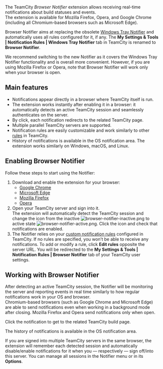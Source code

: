 [//]: # (title: Browser Notifier)
[//]: # (auxiliary-id: Browser Notifier)

The TeamCity _Browser Notifier_ extension allows receiving real-time notifications about build statuses and events.   
The extension is available for Mozilla Firefox, Opera, and Google Chrome (including all Chromium-based browsers such as Microsoft Edge).

<note product="tc">

Browser Notifier aims at replacing the obsolete [Windows Tray Notifier](windows-tray-notifier.md) and automatically uses all rules configured for it, if any. The __My Settings & Tools | Notification Rules | Windows Tray Notifier__ tab in TeamCity is renamed to __Browser Notifier__.

We recommend switching to the new Notifier as it covers the Windows Tray Notifier functionality and is overall more convenient. However, if you are using Mozilla Firefox or Opera, note that Browser Notifier will work only when your browser is open.

</note>

## Main features

* Notifications appear directly in a browser where TeamCity itself is run.
* The extension works instantly after enabling it in a browser: it automatically detects an active TeamCity session and seamlessly authenticates on the server.
* By click, each notification redirects to the related TeamCity page.
* Multiple parallel TeamCity servers are supported.
* Notification rules are easily customizable and work similarly to other [rules](subscribing-to-notifications.md#What+Will+Be+Watched) in TeamCity.
* History of notifications is available in the OS notification area. The extension works similarly on Windows, macOS, and Linux.

## Enabling Browser Notifier

Follow these steps to start using the Notifier:
1. Download and enable the extension for your browser:   
   * [Google Chrome](https://chrome.google.com/webstore/detail/teamcity-notifier/miolcigeeebinhdbihpodaajenfoggjl)
   * [Microsoft Edge](https://microsoftedge.microsoft.com/addons/detail/joojdhbnigbkaeaohmookbghmlfejcpm)
   * [Mozilla Firefox](https://addons.mozilla.org/en-US/firefox/addon/teamcity-notifier/)
   * [Opera](https://addons.opera.com/en/extensions/details/teamcity-notifier/)
2. Open your TeamCity server and sign into it.   
The extension will automatically detect the TeamCity session and change the icon from the inactive ![browser-notifier-inactive.png](browser-notifier-inactive.png) to active state ![browser-notifier-active.png](browser-notifier-active.png). Click the icon and check that notifications are enabled.
3. The Notifier relies on your [custom notification rules](subscribing-to-notifications.md#What+Will+Be+Watched) configured in TeamCity. If no rules are specified, you won’t be able to receive any notifications. To add or modify a rule, click __Edit rules__ opposite the server URL. You will be redirected to the __My Settings & Tools | Notification Rules | Browser Notifier__ tab of your TeamCity user settings.

## Working with Browser Notifier

After detecting an active TeamCity session, the Notifier will be monitoring the server and reporting events in real time similarly to how regular notifications work in your OS and browser.   
Chromium-based browsers (such as Google Chrome and Microsoft Edge) are able to send notifications even when working in a background mode after closing. Mozilla Firefox and Opera send notifications only when open.

Click the notification to get to the related TeamCity build page.

The history of notifications is available in the OS notification area.

If you are signed into multiple TeamCity servers in the same browser, the extension will remember each detected session and automatically disable/enable notifications for it when you — respectively — sign off/into this server. You can manage all sessions in the Notifier menu or in its __Options__.
